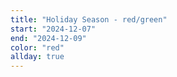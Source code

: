 ```yaml
---
title: "Holiday Season - red/green"
start: "2024-12-07"
end: "2024-12-09"
color: "red"
allday: true
---
```



